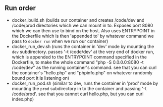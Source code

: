 ## Run order
* docker_build.sh (builds our container and creates /code/dev and /code/prod directories which we can mount in to. Exposes port 8080 which we can then use to bind on the host. Also uses ENTRYPOINT in the Dockerfile which is then 'appended to' by whatever command we pass to `docker run` when we run our container)
* docker_run_dev.sh (runs the container in 'dev' mode by mounting the `dev` subdirectory. passes '-t /code/dev' at the very end of docker run, which is appended to the ENTRYPOINT command specified in the Dockerfile, to make the whole command "php -S 0.0.0.0:8080 -t /code/dev" as the running container's command. see that you can curl the container's "hello.php" and "phpinfo.php" on whatever randomly bound port it is listening on)
* docker_run_pod.sh (similar to dev, runs the container in 'prod' mode by mounting the `prod` subdirectory in to the container and passing '-t /code/prod'. see that you cannot curl hello.php, but you can curl index.php)
